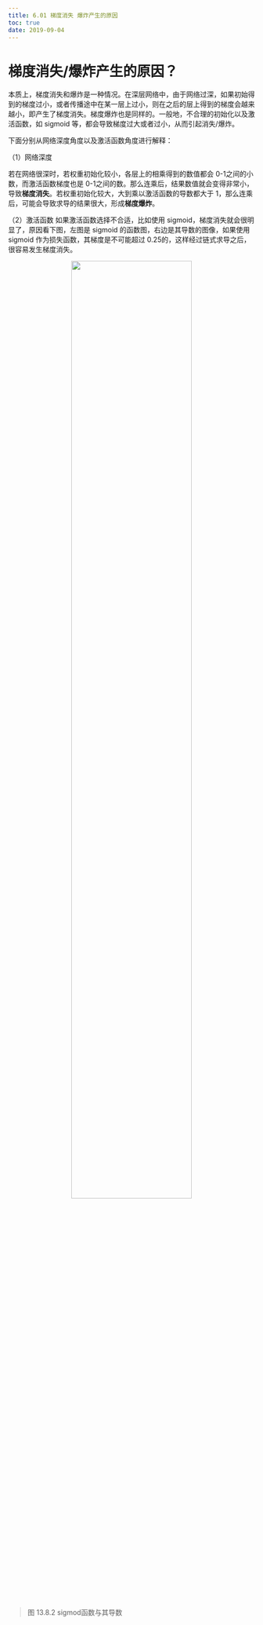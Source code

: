 ```yaml
---
title: 6.01 梯度消失 爆炸产生的原因
toc: true
date: 2019-09-04
---
```


# 梯度消失/爆炸产生的原因？

本质上，梯度消失和爆炸是一种情况。在深层网络中，由于网络过深，如果初始得到的梯度过小，或者传播途中在某一层上过小，则在之后的层上得到的梯度会越来越小，即产生了梯度消失。梯度爆炸也是同样的。一般地，不合理的初始化以及激活函数，如 sigmoid 等，都会导致梯度过大或者过小，从而引起消失/爆炸。

下面分别从网络深度角度以及激活函数角度进行解释：

（1）网络深度

若在网络很深时，若权重初始化较小，各层上的相乘得到的数值都会 0-1之间的小数，而激活函数梯度也是 0-1之间的数。那么连乘后，结果数值就会变得非常小，导致**梯度消失**。若权重初始化较大，大到乘以激活函数的导数都大于 1，那么连乘后，可能会导致求导的结果很大，形成**梯度爆炸**。

（2）激活函数
如果激活函数选择不合适，比如使用 sigmoid，梯度消失就会很明显了，原因看下图，左图是 sigmoid 的函数图，右边是其导数的图像，如果使用 sigmoid 作为损失函数，其梯度是不可能超过 0.25的，这样经过链式求导之后，很容易发生梯度消失。
<p align="center">
    <img width="70%" height="70%" src="http://images.iterate.site/blog/image/20190722/EPNd4hEggYRD.png?imageslim">
</p>



> 图 13.8.2 sigmod函数与其导数
